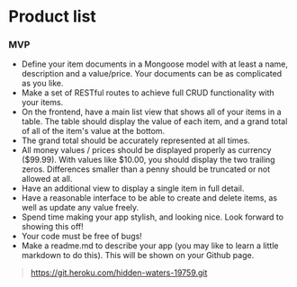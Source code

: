 # Product list
### MVP
- Define your item documents in a Mongoose model with at least a name, description and a value/price.  Your documents can be as complicated as you like.
- Make a set of RESTful routes to achieve full CRUD functionality with your items.
- On the frontend, have a main list view that shows all of your items in a table.  The table should display the value of each item, and a grand total of all of the item's value at the bottom.
- The grand total should be accurately represented at all times.
- All money values / prices should be displayed properly as currency ($99.99). With values like $10.00, you should display the two trailing zeros.  Differences smaller than a penny should be truncated or not allowed at all.
- Have an additional view to display a single item in full detail.
- Have a reasonable interface to be able to create and delete items, as well as update any value freely.
- Spend time making your app stylish, and looking nice.  Look forward to showing this off!
- Your code must be free of bugs!
- Make a readme.md to describe your app (you may like to learn a little markdown to do this).  This will be shown on your Github page.

> https://git.heroku.com/hidden-waters-19759.git
